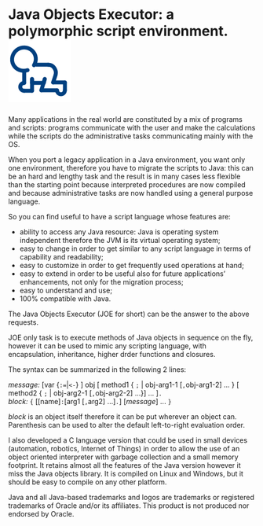 # Java Objects Executor: a polymorphic script environment.![alt tag](https://raw.githubusercontent.com/mbertacca/joe/master/samples/logojoe/joe.png)

Many applications in the real world are constituted by a mix of programs and scripts: programs communicate with the user and make the calculations while the scripts do the administrative tasks communicating mainly with the OS.

When you port a legacy application in a Java environment, you want only one environment, therefore you have to migrate the scripts to Java: this can be an hard and lengthy task and the result is in many cases less flexible than the starting point because interpreted procedures are now compiled and because administrative tasks are now handled using a general purpose language.

So you can find useful to have a script language whose features are:

- ability to access any Java resource: Java is operating system independent therefore the JVM is its virtual operating system;
- easy to change in order to get similar to any script language in terms of capability and readability;
- easy to customize in order to get frequently used operations at hand;
- easy to extend in order to be useful also for future applications’ enhancements, not only for the migration process;
- easy to understand and use;
- 100% compatible with Java.

The Java Objects Executor (JOE for short) can be the answer to the above requests.

JOE only task is to execute methods of Java objects in sequence on the fly, however it can be used to mimic any scripting language,
with encapsulation, inheritance, higher drder functions and closures.

The syntax can be summarized in the following 2 lines:

*message:* [var {`:=`|`<-`} ] obj [ method1 { `;` | obj-arg1-1 [`,`obj-arg1-2] ... } [ method2 { `;` | obj-arg2-1 [`,`obj-arg2-2] ...}] ... ]`.`  
*block:* `{` [[name]`:`[arg1 [`,`arg2] ...]`.`] [*message*] ... `}`

*block* is an object itself therefore it can be put wherever an object can. Parenthesis can be used to alter the default left-to-right evaluation  order.

I also developed a C language version that could be used in small devices (automation, robotics, Internet of Things) in order to allow the use of an object oriented interpreter with garbage collection and a small memory footprint. It retains almost all the features of the Java version however it miss the Java objects library. It is compiled on Linux and Windows, but it should be easy to compile on any other platform.

Java and all Java-based trademarks and logos are trademarks or registered trademarks of Oracle and/or its affiliates.
This product is not produced nor endorsed by Oracle.
